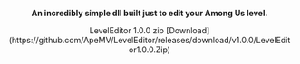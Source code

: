 <p align="center">
<b>An incredibly simple dll built just to edit your Among Us level. </b>
<p align="center">
LevelEditor 1.0.0 zip [Download](https://github.com/ApeMV/LevelEditor/releases/download/v1.0.0/LevelEditor1.0.0.Zip)
